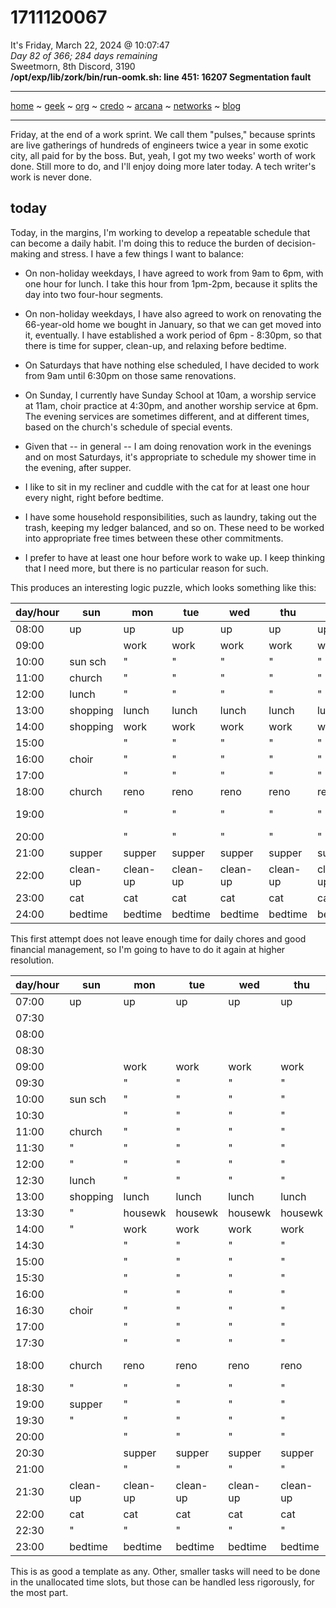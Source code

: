 # 1711120067
It's Friday, March 22, 2024 @ 10:07:47  
*Day 82 of 366; 284 days remaining*  
Sweetmorn, 8th Discord, 3190  
**/opt/exp/lib/zork/bin/run-oomk.sh: line 451: 16207 Segmentation fault**  

-----
[home](README.md) ~ [geek](geekcode.md) ~ [org](orgmode.md) ~ [credo](credo.md) ~ [arcana](arcana.md) ~ [networks](networking.md) ~ [blog](blogroll.md)

-----

Friday, at the end of a work sprint.  We call them "pulses," because sprints are live gatherings of hundreds of engineers twice a year in some exotic city, all paid for by the boss.  But, yeah, I got my two weeks' worth of work done. Still more to do, and I'll enjoy doing more later today.  A tech writer's work is never done.

## today

Today, in the margins, I'm working to develop a repeatable schedule that can become a daily habit.  I'm doing this to reduce the burden of decision-making and stress.  I have a few things I want to balance:

- On non-holiday weekdays, I have agreed to work from 9am to 6pm, with one hour for lunch.  I take this hour from 1pm-2pm, because it splits the day into two four-hour segments.

- On non-holiday weekdays, I have also agreed to work on renovating the 66-year-old home we bought in January, so that we can get moved into it, eventually.  I have established a work period of 6pm - 8:30pm, so that there is time for supper, clean-up, and relaxing before bedtime.

- On Saturdays that have nothing else scheduled, I have decided to work from 9am until 6:30pm on those same renovations.

- On Sunday, I currently have Sunday School at 10am, a worship service at 11am, choir practice at 4:30pm, and another worship service at 6pm.  The evening services are sometimes different, and at different times, based on the church's schedule of special events.

- Given that -- in general -- I am doing renovation work in the evenings and on most Saturdays, it's appropriate to schedule my shower time in the evening, after supper.

- I like to sit in my recliner and cuddle with the cat for at least one hour every night, right before bedtime.

- I have some household responsibilities, such as laundry, taking out the trash, keeping my ledger balanced, and so on.  These need to be worked into appropriate free times between these other commitments.

- I prefer to have at least one hour before work to wake up.  I keep thinking that I need more, but there is no particular reason for such.

This produces an interesting logic puzzle, which looks something like this:

| day/hour | sun      | mon      | tue      | wed      | thu      | fri      | sat      |
|----------|----------|----------|----------|----------|----------|----------|----------|
| 08:00    | up       | up       | up       | up       | up       | up       | up       |
| 09:00    |          | work     | work     | work     | work     | work     | reno     |
| 10:00    | sun sch  | "        | "        | "        | "        | "        | "        |
| 11:00    | church   | "        | "        | "        | "        | "        | "        |
| 12:00    | lunch    | "        | "        | "        | "        | "        | "        |
| 13:00    | shopping | lunch    | lunch    | lunch    | lunch    | lunch    | lunch    |
| 14:00    | shopping | work     | work     | work     | work     | work     | reno     |
| 15:00    |          | "        | "        | "        | "        | "        | "        |
| 16:00    | choir    | "        | "        | "        | "        | "        | "        |
| 17:00    |          | "        | "        | "        | "        | "        | "        |
| 18:00    | church   | reno     | reno     | reno     | reno     | reno     | "        |
| 19:00    |          | "        | "        | "        | "        | "        | clean-up |
| 20:00    |          | "        | "        | "        | "        | "        |          |
| 21:00    | supper   | supper   | supper   | supper   | supper   | supper   | supper   |
| 22:00    | clean-up | clean-up | clean-up | clean-up | clean-up | clean-up |          |
| 23:00    | cat      | cat      | cat      | cat      | cat      | cat      | cat      |
| 24:00    | bedtime  | bedtime  | bedtime  | bedtime  | bedtime  | bedtime  | bedtime  |

This first attempt does not leave enough time for daily chores and good financial management, so I'm going to have to do it again at higher resolution.

| day/hour | sun      | mon      | tue      | wed      | thu      | fri      | sat      |
|----------|----------|----------|----------|----------|----------|----------|----------|
| 07:00    | up       | up       | up       | up       | up       | up       | up       |
| 07:30    |          |          |          |          |          |          |          |
| 08:00    |          |          |          |          |          |          | reno     |
| 08:30    |          |          |          |          |          |          | "        |
| 09:00    |          | work     | work     | work     | work     | work     | "        |
| 09:30    |          | "        | "        | "        | "        | "        | "        |
| 10:00    | sun sch  | "        | "        | "        | "        | "        | "        |
| 10:30    |          | "        | "        | "        | "        | "        | "        |
| 11:00    | church   | "        | "        | "        | "        | "        | "        |
| 11:30    | "        | "        | "        | "        | "        | "        | "        |
| 12:00    | "        | "        | "        | "        | "        | "        | "        |
| 12:30    | lunch    | "        | "        | "        | "        | "        | "        |
| 13:00    | shopping | lunch    | lunch    | lunch    | lunch    | lunch    | lunch    |
| 13:30    | "        | housewk  | housewk  | housewk  | housewk  | housewk  | lunch    |
| 14:00    | "        | work     | work     | work     | work     | work     | reno     |
| 14:30    |          | "        | "        | "        | "        | "        | "        |
| 15:00    |          | "        | "        | "        | "        | "        | "        |
| 15:30    |          | "        | "        | "        | "        | "        | "        |
| 16:00    |          | "        | "        | "        | "        | "        | "        |
| 16:30    | choir    | "        | "        | "        | "        | "        | "        |
| 17:00    |          | "        | "        | "        | "        | "        | "        |
| 17:30    |          | "        | "        | "        | "        | "        | "        |
| 18:00    | church   | reno     | reno     | reno     | reno     | reno     | clean-up |
| 18:30    | "        | "        | "        | "        | "        | "        | supper   |
| 19:00    | supper   | "        | "        | "        | "        | "        | "        |
| 19:30    | "        | "        | "        | "        | "        | "        | "        |
| 20:00    |          | "        | "        | "        | "        | "        |          |
| 20:30    |          | supper   | supper   | supper   | supper   | supper   |          |
| 21:00    |          | "        | "        | "        | "        | "        |          |
| 21:30    | clean-up | clean-up | clean-up | clean-up | clean-up | clean-up |          |
| 22:00    | cat      | cat      | cat      | cat      | cat      | cat      | cat      |
| 22:30    | "        | "        | "        | "        | "        | "        | "        |
| 23:00    | bedtime  | bedtime  | bedtime  | bedtime  | bedtime  | bedtime  | bedtime  |

This is as good a template as any.  Other, smaller tasks will need to be done in the unallocated time slots, but those can be handled less rigorously, for the most part.
